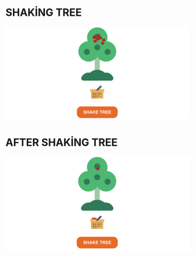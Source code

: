 # SHAKİNG TREE

![SHAKİNG](./src/assets/shaking-tree.png)

# AFTER SHAKİNG TREE

![AFTER-SHAKİNG](./src/assets/shaking.png)
